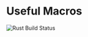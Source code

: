 Useful Macros
=============
![Rust Build Status](https://github.com/spacey-sooty/useful_macros/actions/workflows/rust.yml/badge.svg)

